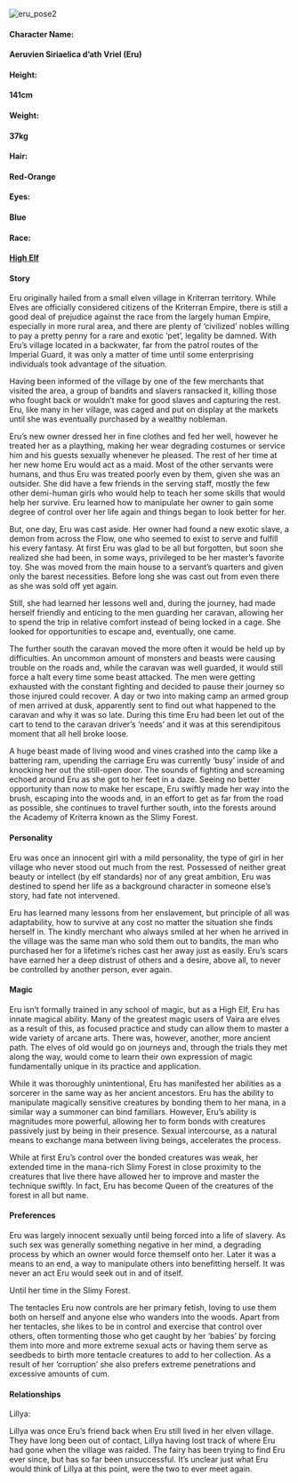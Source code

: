 ![eru_pose2](https://worldofvaira.com/wp-content/uploads/2023/02/eru_pose2-1.png)

#### **Character Name:**

####   Aeruvien Siriaelica d’ath Vriel                         (Eru)

#### **Height:**

####   141cm 

#### **Weight:**

####    37kg

#### **Hair:**

####   Red-Orange

#### **Eyes:**

####    Blue

#### **Race:**

####   [High Elf](https://worldofvaira.com/elves/)

#### Story

Eru originally hailed from a small elven village in Kriterran territory. While Elves are officially considered citizens of the Kriterran Empire, there is still a good deal of prejudice against the race from the largely human Empire, especially in more rural area, and there are plenty of ‘civilized’ nobles willing to pay a pretty penny for a rare and exotic ‘pet’, legality be damned. With Eru’s village located in a backwater, far from the patrol routes of the Imperial Guard, it was only a matter of time until some enterprising individuals took advantage of the situation.

Having been informed of the village by one of the few merchants that visited the area, a group of bandits and slavers ransacked it, killing those who fought back or wouldn’t make for good slaves and capturing the rest. Eru, like many in her village, was caged and put on display at the markets until she was eventually purchased by a wealthy nobleman.

Eru’s new owner dressed her in fine clothes and fed her well, however he treated her as a plaything, making her wear degrading costumes or service him and his guests sexually whenever he pleased. The rest of her time at her new home Eru would act as a maid. Most of the other servants were humans, and thus Eru was treated poorly even by them, given she was an outsider. She did have a few friends in the serving staff, mostly the few other demi-human girls who would help to teach her some skills that would help her survive. Eru learned how to manipulate her owner to gain some degree of control over her life again and things began to look better for her.

But, one day, Eru was cast aside. Her owner had found a new exotic slave, a demon from across the Flow, one who seemed to exist to serve and fulfill his every fantasy. At first Eru was glad to be all but forgotten, but soon she realized she had been, in some ways, privileged to be her master’s favorite toy. She was moved from the main house to a servant’s quarters and given only the barest necessities. Before long she was cast out from even there as she was sold off yet again.

Still, she had learned her lessons well and, during the journey, had made herself friendly and enticing to the men guarding her caravan, allowing her to spend the trip in relative comfort instead of being locked in a cage. She looked for opportunities to escape and, eventually, one came.

The further south the caravan moved the more often it would be held up by difficulties. An uncommon amount of monsters and beasts were causing trouble on the roads and, while the caravan was well guarded, it would still force a halt every time some beast attacked. The men were getting exhausted with the constant fighting and decided to pause their journey so those injured could recover. A day or two into making camp an armed group of men arrived at dusk, apparently sent to find out what happened to the caravan and why it was so late. During this time Eru had been let out of the cart to tend to the caravan driver’s ‘needs’ and it was at this serendipitous moment that all hell broke loose.

A huge beast made of living wood and vines crashed into the camp like a battering ram, upending the carriage Eru was currently ‘busy’ inside of and knocking her out the still-open door. The sounds of fighting and screaming echoed around Eru as she got to her feet in a daze. Seeing no better opportunity than now to make her escape, Eru swiftly made her way into the brush, escaping into the woods and, in an effort to get as far from the road as possible, she continues to travel further south, into the forests around the Academy of Kriterra known as the Slimy Forest.

#### **Personality**

Eru was once an innocent girl with a mild personality, the type of girl in her village who never stood out much from the rest. Possessed of neither great beauty or intellect (by elf standards) nor of any great ambition, Eru was destined to spend her life as a background character in someone else’s story, had fate not intervened.



Eru has learned many lessons from her enslavement, but principle of all was adaptability, how to survive at any cost no matter the situation she finds herself in. The kindly merchant who always smiled at her when he arrived in the village was the same man who sold them out to bandits, the man who purchased her for a lifetime’s riches cast her away just as easily. Eru’s scars have earned her a deep distrust of others and a desire, above all, to never be controlled by another person, ever again.

#### **Magic**

Eru isn’t formally trained in any school of magic, but as a High Elf, Eru has innate magical ability. Many of the greatest magic users of Vaira are elves as a result of this, as focused practice and study can allow them to master a wide variety of arcane arts. There was, however, another, more ancient path. The elves of old would go on journeys and, through the trials they met along the way, would come to learn their own expression of magic fundamentally unique in its practice and application.



While it was thoroughly unintentional, Eru has manifested her abilities as a sorcerer in the same way as her ancient ancestors. Eru has the ability to manipulate magically sensitive creatures by bonding them to her mana, in a similar way a summoner can bind familiars. However, Eru’s ability is magnitudes more powerful, allowing her to form bonds with creatures passively just by being in their presence. Sexual intercourse, as a natural means to exchange mana between living beings, accelerates the process.

While at first Eru’s control over the bonded creatures was weak, her extended time in the mana-rich Slimy Forest in close proximity to the creatures that live there have allowed her to improve and master the technique swiftly. In fact, Eru has become Queen of the creatures of the forest in all but name.

#### **Preferences**

Eru was largely innocent sexually until being forced into a life of slavery. As such sex was generally something negative in her mind, a degrading process by which an owner would force themself onto her. Later it was a means to an end, a way to manipulate others into benefitting herself. It was never an act Eru would seek out in and of itself.



Until her time in the Slimy Forest.



The tentacles Eru now controls are her primary fetish, loving to use them both on herself and anyone else who wanders into the woods. Apart from her tentacles, she likes to be in control and exercise that control over others, often tormenting those who get caught by her ‘babies’ by forcing them into more and more extreme sexual acts or having them serve as seedbeds to birth more tentacle creatures to add to her collection. As a result of her ‘corruption’ she also prefers extreme penetrations and excessive amounts of cum.



#### **Relationships**

Lillya:

Lillya was once Eru’s friend back when Eru still lived in her elven village. They have long been out of contact, Lillya having lost track of where Eru had gone when the village was raided. The fairy has been trying to find Eru ever since, but has so far been unsuccessful. It’s unclear just what Eru would think of Lillya at this point, were the two to ever meet again.